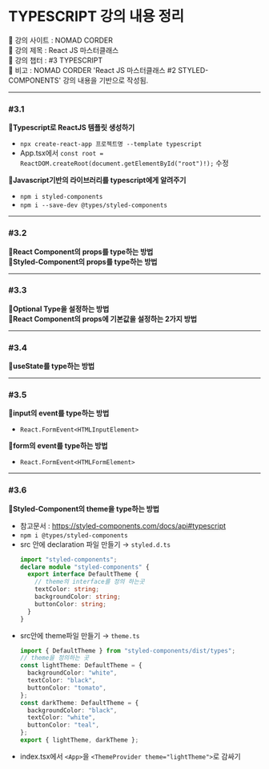 # TYPESCRIPT 강의 내용 정리

📍 강의 사이트 : NOMAD CORDER  
📍 강의 제목 : React JS 마스터클래스  
📍 강의 챕터 : #3 TYPESCRIPT  
📍 비고 : NOMAD CORDER 'React JS 마스터클래스 #2 STYLED-COMPONENTS' 강의 내용을 기반으로 작성됨.

---

### #3.1

**📗Typescript로 ReactJS 템플릿 생성하기**

- `npx create-react-app 프로젝트명 --template typescript`
- App.tsx에서 `const root = ReactDOM.createRoot(document.getElementById("root")!);` 수정

**📗Javascript기반의 라이브러리를 typescript에게 알려주기**

- `npm i styled-components`
- `npm i --save-dev @types/styled-components`

---

### #3.2

**📗React Component의 props를 type하는 방법**  
**📗Styled-Component의 props를 type하는 방법**

---

### #3.3

**📗Optional Type을 설정하는 방법**  
**📗React Component의 props에 기본값을 설정하는 2가지 방법**

---

### #3.4

**📗useState를 type하는 방법**

---

### #3.5

**📗input의 event를 type하는 방법**

- `React.FormEvent<HTMLInputElement>`

**📗form의 event를 type하는 방법**

- `React.FormEvent<HTMLFormElement>`

---

### #3.6

**📗Styled-Component의 theme을 type하는 방법**

- 참고문서 : https://styled-components.com/docs/api#typescript
- `npm i @types/styled-components`
- src 안에 declaration 파일 만들기 → `styled.d.ts`
  ```ts
  import "styled-components";
  declare module "styled-components" {
    export interface DefaultTheme {
      // theme의 interface를 정의 하는곳
      textColor: string;
      backgroundColor: string;
      buttonColor: string;
    }
  }
  ```
- src안에 theme파일 만들기 → `theme.ts`
  ```ts
  import { DefaultTheme } from "styled-components/dist/types";
  // theme을 정의하는 곳
  const lightTheme: DefaultTheme = {
    backgroundColor: "white",
    textColor: "black",
    buttonColor: "tomato",
  };
  const darkTheme: DefaultTheme = {
    backgroundColor: "black",
    textColor: "white",
    buttonColor: "teal",
  };
  export { lightTheme, darkTheme };
  ```
- index.tsx에서 `<App>`을 `<ThemeProvider theme="lightTheme">`로 감싸기
